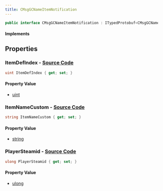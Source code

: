 ```yaml
---
title: CMsgGCNameItemNotification
---
```


```csharp
public interface CMsgGCNameItemNotification : ITypedProtobuf<CMsgGCNameItemNotification>, INativeHandle
```

#### Implements

## Properties

### **ItemDefIndex** - [Source Code](https://github.com/swiftly-solution/swiftlys2/blob/main/managed/src/SwiftlyS2.Generated/Protobufs/Interfaces/CMsgGCNameItemNotification.cs#L16)

```csharp
uint ItemDefIndex { get; set; }
```

#### Property Value

- [uint](https://learn.microsoft.com/dotnet/api/system.uint32)

### **ItemNameCustom** - [Source Code](https://github.com/swiftly-solution/swiftlys2/blob/main/managed/src/SwiftlyS2.Generated/Protobufs/Interfaces/CMsgGCNameItemNotification.cs#L19)

```csharp
string ItemNameCustom { get; set; }
```

#### Property Value

- [string](https://learn.microsoft.com/dotnet/api/system.string)

### **PlayerSteamid** - [Source Code](https://github.com/swiftly-solution/swiftlys2/blob/main/managed/src/SwiftlyS2.Generated/Protobufs/Interfaces/CMsgGCNameItemNotification.cs#L13)

```csharp
ulong PlayerSteamid { get; set; }
```

#### Property Value

- [ulong](https://learn.microsoft.com/dotnet/api/system.uint64)

